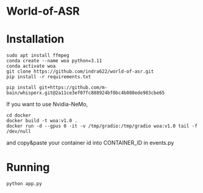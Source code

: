 # World-of-ASR


# Installation


```
sudo apt install ffmpeg
conda create --name woa python=3.11
conda activate woa
git clone https://github.com/indra622/world-of-asr.git
pip install -r requirements.txt
```
```
pip install git+https://github.com/m-bain/whisperx.git@2a11ce3ef07fc888924bf0bc4b080ede983cbe65
```

If you want to use Nvidia-NeMo,
```
cd docker
docker build -t woa:v1.0 .
docker run -d --gpus 0 -it -v /tmp/gradio:/tmp/gradio woa:v1.0 tail -f /dev/null

```
and copy&paste your container id into CONTAINER_ID in events.py 

# Running

```
python app.py
```


